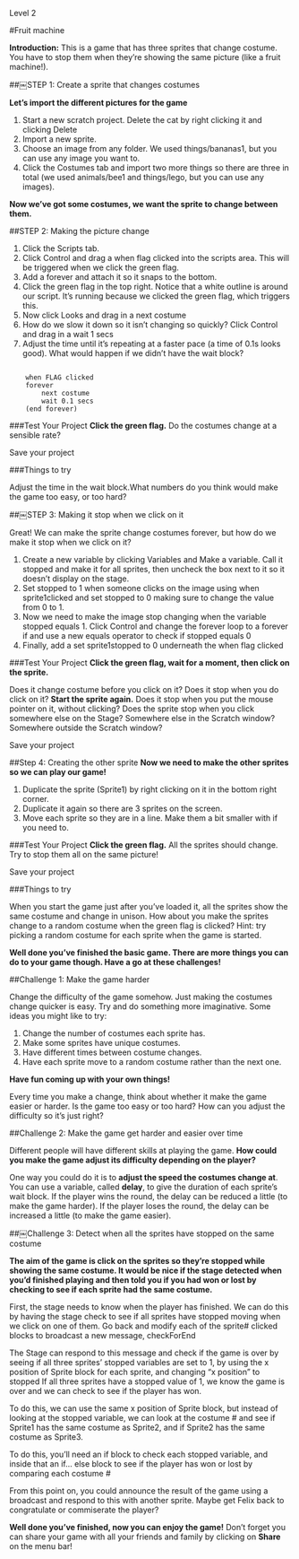 Level 2

#Fruit machine

__Introduction:__This is a game that has three sprites that change costume. You have to stop them when they’re showing the same picture (like a fruit machine!).
##￼STEP 1: Create a sprite that changes costumes
__Let’s import the different pictures for the game__1. Start a new scratch project. Delete the cat by right clicking it and clicking Delete2. Import a new sprite.3. Choose an image from any folder. We used things/bananas1, but you canuse any image you want to.4. Click the Costumes tab and import two more things so there are three in total(we used animals/bee1 and things/lego, but you can use any images).__Now we’ve got some costumes, we want the sprite to change between them.__##STEP 2: Making the picture change

1. Click the Scripts tab.2. Click Control and drag a when flag clicked into the scripts area. This will betriggered when we click the green flag.3. Add a forever and attach it so it snaps to the bottom.4. Click the green flag in the top right. Notice that a white outline is around our script. It’s running because we clicked the green flag, which triggers this.5. Now click Looks and drag in a next costume6. How do we slow it down so it isn’t changing so quickly? Click Control and drag in a wait 1 secs7. Adjust the time until it’s repeating at a faster pace (a time of 0.1s looks good). What would happen if we didn’t have the wait block?

```scratch
	when FLAG clicked	forever		
		next costume
		wait 0.1 secs
	(end forever)
```

###Test Your Project__Click the green flag.__ 
Do the costumes change at a sensible rate?
Save your project
###Things to try
Adjust the time in the wait block.What numbers do you think would make the game too easy, or too hard?##￼STEP 3: Making it stop when we click on it
Great! We can make the sprite change costumes forever, but how do we make it stop when we click on it?1. Create a new variable by clicking Variables and Make a variable. Call it stopped and make it for all sprites, then uncheck the box next to it so it doesn’t display on the stage.2. Set stopped to 1 when someone clicks on the image usingwhen sprite1clicked and set stopped to 0 making sure to change the value from 0 to 1.
3. Now we need to make the image stop changing when the variable stopped equals 1. Click Control and change the forever loop to a forever if and use a new equals operator to check if stopped equals 0
4. Finally, add a set sprite1stopped to 0 underneath the when flag clicked

###Test Your Project__Click the green flag, wait for a moment, then click on the sprite.__ 

Does it change costume before you click on it? 
Does it stop when you do click on it?
__Start the sprite again.__ Does it stop when you put the mouse pointer on it, without clicking? Does the sprite stop when you click somewhere else on the Stage? Somewhere else in the Scratch window? Somewhere outside the Scratch window?
Save your project
##Step 4: Creating the other sprite
__Now we need to make the other sprites so we can play our game!__1. Duplicate the sprite (Sprite1) by right clicking on it in the bottom right corner.2. Duplicate it again so there are 3 sprites on the screen.3. Move each sprite so they are in a line. Make them a bit smaller with if you need to.
###Test Your Project__Click the green flag.__ All the sprites should change. Try to stop them all on the same picture!
Save your project
###Things to try
When you start the game just after you’ve loaded it, all the sprites show the same costume and change in unison. How about you make the sprites change to a random costume when the green flag is clicked?Hint: try picking a random costume for each sprite when the game is started.__Well done you’ve finished the basic game. There are more things you can do to your game though. Have a go at these challenges!__
##Challenge 1: Make the game harder
Change the difficulty of the game somehow. Just making the costumes change quicker is easy. Try and do something more imaginative. Some ideas you might like to try:1. Change the number of costumes each sprite has.2. Make some sprites have unique costumes.3. Have different times between costume changes.4. Have each sprite move to a random costume rather than the next one. 
__Have fun coming up with your own things!__Every time you make a change, think about whether it make the game easier or harder. Is the game too easy or too hard? How can you adjust the difficulty so it’s just right?
##Challenge 2: Make the game get harder and easier over timeDifferent people will have different skills at playing the game. __How could you make the game adjust its difficulty depending on the player?__One way you could do it is to __adjust the speed the costumes change at__. You can use a variable, called __delay__, to give the duration of each sprite’s wait block. If the player wins the round, the delay can be reduced a little (to make the game harder). If the player loses the round, the delay can be increased a little (to make the game easier).
##￼Challenge 3: Detect when all the sprites have stopped on the same costume
__The aim of the game is click on the sprites so they’re stopped while showing the same costume. It would be nice if the stage detected when you’d finished playing and then told you if you had won or lost by checking to see if each sprite had the same costume.__
First, the stage needs to know when the player has finished. We can do this by having the stage check to see if all sprites have stopped moving when we click on one of them. Go back and modify each of the sprite# clicked blocks to broadcast a new message, checkForEndThe Stage can respond to this message and check if the game is over by seeing if all three sprites’ stopped variables are set to 1, by using the x position of Sprite block for each sprite, and changing “x position” to stopped If all three sprites have a stopped value of 1, we know the game is over and we can check to see if the player has won.To do this, we can use the same x position of Sprite block, but instead of looking at the stopped variable, we can look at the costume # and see if Sprite1 has the same costume as Sprite2, and if Sprite2 has the same costume as Sprite3.To do this, you’ll need an if block to check each stopped variable, and inside that an if... else block to see if the player has won or lost by comparing eachcostume #
From this point on, you could announce the result of the game using a broadcast and respond to this with another sprite. Maybe get Felix back to congratulate or commiserate the player?
__Well done you’ve finished, now you can enjoy the game!__Don’t forget you can share your game with all your friends and family by clicking on __Share__ on the menu bar!